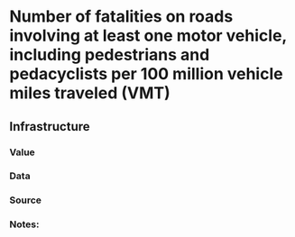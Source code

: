 # Number of fatalities on roads involving at least one motor vehicle, including pedestrians and pedacyclists per 100 million vehicle miles traveled (VMT)

## Infrastructure

### Value

### Data

### Source

### Notes: